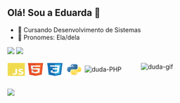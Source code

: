 ## Olá! Sou a Eduarda 🍓

- 📕 Cursando Desenvolvimento de Sistemas
- 🏮 Pronomes: Ela/dela

<div>
  <img height="150em" src="https://github-readme-stats.vercel.app/api?username=eduardasslemos&show_icons=true&theme=dark&title_color=b81414&border_color=ff0000&text_color=696969&icon_color=ff0000">
  <img height="150em" src="https://github-readme-stats.vercel.app/api/top-langs/?username=eduardasslemos&hide_progress=false&theme=dark&layout=donut&title_color=b81414&border_color=ff0000&text_color=696969&icon_color=ff0000">
</div>

<div style="display: inline_block"><br>
  <img align="center" alt="duda-Js" height="30" width="40" src="https://raw.githubusercontent.com/devicons/devicon/master/icons/javascript/javascript-plain.svg">
  <img align="center" alt="duda-HTML" height="30" width="40" src="https://raw.githubusercontent.com/devicons/devicon/master/icons/html5/html5-original.svg">
  <img align="center" alt="duda-CSS" height="30" width="40" src="https://raw.githubusercontent.com/devicons/devicon/master/icons/css3/css3-original.svg">
  <img align="center" alt="duda-Python" height="30" width="40" src="https://raw.githubusercontent.com/devicons/devicon/master/icons/python/python-original.svg">
  <img align="center" alt="duda-PHP" height="30" width="40"src="https://cdn.jsdelivr.net/gh/devicons/devicon@latest/icons/php/php-original.svg">
  <img align="right" alt="duda-gif" height="200" width="200" src="https://i.picasion.com/pic92/a30b655f535984de1c6ee1a69a64039d.gif">
</div>

##

<div>
  <a href = "mailto:eduardasslemos@gmail.com"><img src="https://img.shields.io/badge/-Gmail-%23333?style=for-the-badge&logo=gmail&logoColor=white" target="_blank"></a>
</div>
